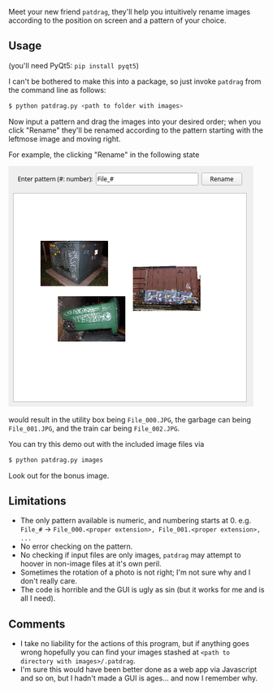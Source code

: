 
Meet your new friend `patdrag`, they'll help you intuitively rename images according to the position on screen and a pattern of your choice.

## Usage
(you'll need PyQt5: `pip install pyqt5`)

I can't be bothered to make this into a package, so just invoke `patdrag` from the command line as follows:
```bash
$ python patdrag.py <path to folder with images>
```

Now input a pattern and drag the images into your desired order;
when you click "Rename" they'll be renamed according to the pattern starting with
the leftmose image and moving right.

For example, the clicking "Rename" in the following state

![](images/demo.png)

would result in the utility box being `File_000.JPG`,
the garbage can being `File_001.JPG`,
and the train car being `File_002.JPG`.

You can try this demo out with the included image files via
```bash
$ python patdrag.py images
```
Look out for the bonus image.



## Limitations
- The only pattern available is numeric, and numbering starts at 0.
  e.g. `File_#` -> `File_000.<proper extension>, File_001.<proper extension>, ...`
- No error checking on the pattern.
- No checking if input files are only images, `patdrag` may attempt to hoover in non-image files at it's own peril.
- Sometimes the rotation of a photo is not right; I'm not sure why and I don't really care.
- The code is horrible and the GUI is ugly as sin (but it works for me and is all I need).


## Comments
- I take no liability for the actions of this program, but if anything goes wrong hopefully you can find your images stashed at `<path to directory with images>/.patdrag`.
- I'm sure this would have been better done as a web app via Javascript and so on, but I hadn't made a GUI is ages... and now I remember why.
